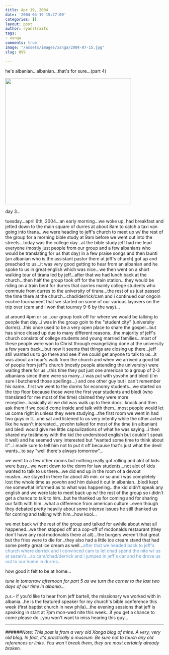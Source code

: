 ```yaml
---
title: Apr 19, 2004
date: '2004-04-19 15:27:00'
categories: []
layout: post
author: ryanstraits
tags:
- xanga
comments: true
image: "/assets/images/xanga/2004-07-15.jpg"
slug: 099

---
```

he's albanian...albanian...that's for sure...(part 4)

<!-- break -->

<em><a href="http://i.xanga.com/bluestarmorning/thesearethethingswearefightingfor-final.jpg" target="_blank"><img src="http://i.xanga.com/bluestarmorning/t/thesearethethingswearefightingfor-final.jpg" alt="" width="400" border="0" /></a></em>

day 3...

tuesday...april 6th, 2004...an early morning...we woke up, had breakfast and jetted down to the main square of durres at about 8am to catch a taxi van going into tirana...we were heading to jeff's church to meet up w/ the rest of the group for a morning bible study at 9am before we went out into the streets...today was the college day...at the bible study jeff had me lead everyone (mostly just people from our group and a few albanians who would be translating for us that day) in a few praise songs and then launti (an albanian who is the assistant pastor there at jeff's church) got up and preached to us...it was very good getting to hear from an albanian and he spoke to us in great english which was nice...we then went on a short walking tour of tirana led by jeff...after that we had lunch back at the church...then half the group took off for the train station...they would be riding on a train bent for durres that carries mainly college students who commute from durres to the university of tirana...the rest of us just passed the time there at the church...chad/derrick/cam and i continued our ongoin euchre tournament that we started on some of our various layovers on the trip over (cam and i won that tourney 9-6 by the way)...

at around 4pm or so...our group took off for where we would be talking to people that day...i was in the group goin to the "student city" (university dorms)...this once used to be a very open place to share the gospel...but has since closed up due to many different reasons...the majority of jeff's church consists of college students and young married families...most of these people were won to Christ through evangelizing done at the university a few years back...but now it seems that things are closing up there...jeff still wanted us to go there and see if we could get anyone to talk to us...it was about an hour's walk from the church and when we arrived a good bit of people from jeff's church (mostly people attending the university) were waiting there for us...this time they put just one american to a group of 2-3 albanians since there were so many...i was put with yovohn and bledi (i'm sure i butchered those spellings...) and one other guy but i can't remember his name...first we went to the dorms for economy students...we started on the top floor because those were the first year students and bledi (who translated for me most of the time) claimed they were more receptive...basically all we did was walk up to their door...knock and then ask them if we could come inside and talk with them...most people would let us come right in unless they were studying...the first room we went in had two guys in it...one sat and listened to us very intently while the other acted like he wasn't interested...yovohn talked for most of the time (in albanian) and bledi would give me little capsulizations of what he was saying...i then shared my testimony with the kid (he understood english but couldn't speak it well) and he seemed very interested but "wanted some time to think about it"...i made sure to tell him not to put it off because that's just what the devil wants...to say "well there's always tomorrow"...

we went to a few other rooms but nothing really got rolling and alot of kids were busy...we went down to the dorm for law students...not alot of kids wanted to talk to us there...we did end up in the room of a devout muslim...we stayed in there for about 45 min. or so and i was completely lost the whole time as yovohn and him duked it out in albanian...bledi kept me somewhat informed as to what was happening...the kid didn't speak any english and we were late to meet back up w/ the rest of the group so i didn't get a chance to talk to him...but he thanked us for coming and for sharing our faith with him...what a difference from american culture...even though they debated pretty heavily about some intense issues he still thanked us for coming and talking with him...how kool...

we met back w/ the rest of the group and talked for awhile about what all happened...we then stopped off at a cop-off of mcdonalds restaurant (they don't have any real mcdonalds there at all)...the burgers weren't that great but the fries were to die for...they also had a little ice cream stand that had some pretty great ice cream as well...<span style="color:#6699cc;">after that we headed back to jeff's church where derrick and i convinced cam to let chad spend the nite w/ us at sazan's...so cam/chad/derrick and i jumped in jeff's car and he drove us out to our home in durres...</span>

how good it felt to be at home...

<em>tune in tomorrow afternoon for part 5 as we turn the corner to the last two days of our time in albania...</em>

p.s.- if you'd like to hear from jeff bartell, the missionary we worked with in albania...he is the featured speaker for my church's bible conference this week (first baptist church in new phila)...the evening sessions that jeff is speaking in start at 7pm mon-wed nite this week...if you get a chance to come please do...you won't want to miss hearing this guy...

---

######*Note: This post is from a very old Xanga blog of mine. A very, very old blog. In fact, it's practically a museum. Be sure not to touch any old references or links. You won't break them, they are most certainly already broken.*